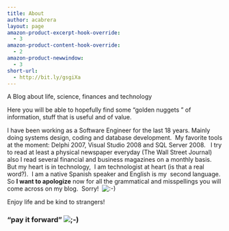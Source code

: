 ```yaml
---
title: About
author: acabrera
layout: page
amazon-product-excerpt-hook-override:
  - 3
amazon-product-content-hook-override:
  - 2
amazon-product-newwindow:
  - 3
short-url:
  - http://bit.ly/gsgiXa
---
```

A Blog about life, science, finances and technology

Here you will be able to hopefully find some &#8220;golden nuggets &#8221; of information, stuff that is useful and of value.

I have been working as a Software Engineer for the last 18 years. Mainly doing systems design, coding and database development.  My favorite tools at the moment: Delphi 2007, Visual Studio 2008 and SQL Server 2008.   I try to read at least a physical newspaper everyday (The Wall Street Journal) also I read several financial and business magazines on a monthly basis.  But my heart is in technology,  I am technologist at heart (is that a real word?).  I am a native Spanish speaker and English is my  second language. So **I want to apologize** now for all the grammatical and misspellings you will come across on my blog.  Sorry!  <img src="http://blogs.bikecrawler.com/wp-includes/images/smilies/icon_smile.gif" alt=":-)" class="wp-smiley" />

Enjoy life and be kind to strangers!

### &#8220;pay it forward&#8221; <img src="http://blogs.bikecrawler.com/wp-includes/images/smilies/icon_wink.gif" alt=";-)" class="wp-smiley" />
